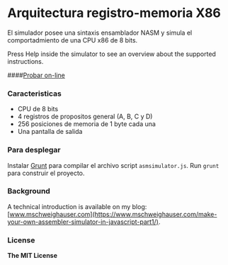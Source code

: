 # Arquitectura registro-memoria X86
El simulador posee una sintaxis ensamblador NASM y simula el comportadmiento de una CPU x86 de 8 bits.

Press Help inside the simulator to see an overview about the supported instructions.

####<a href="http://ruiz-jose.github.io/arq-registro-x86/index.html" target="_blank">Probar on-line</a>

### Caracteristicas
- CPU de 8 bits
- 4 registros de propositos general (A, B, C y D)
- 256 posiciones de memoria de 1 byte cada una
- Una pantalla de salida

### Para desplegar
Instalar <a href="http://www.gruntjs.com/" target="_blank">Grunt</a> para compilar el archivo script `asmsimulator.js`.
Run `grunt` para construir el proyecto.

### Background
A technical introduction is available on my blog: [www.mschweighauser.com](https://www.mschweighauser.com/make-your-own-assembler-simulator-in-javascript-part1/).

### License
**The MIT License**